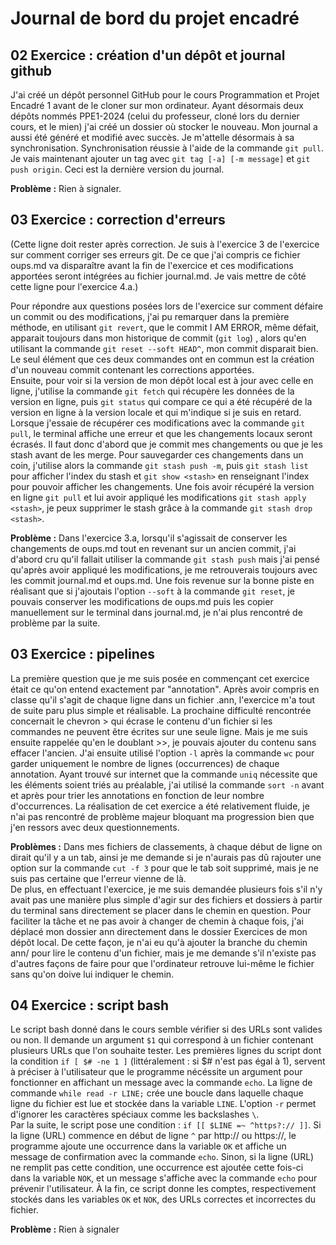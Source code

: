 # Journal de bord du projet encadré
## 02 Exercice : création d'un dépôt et journal github
J'ai créé un dépôt personnel GitHub pour le cours Programmation et Projet Encadré 1 avant de le cloner sur mon ordinateur. Ayant désormais deux dépôts nommés PPE1-2024 (celui du professeur, cloné lors du dernier cours, et le mien) j'ai créé un dossier où stocker le nouveau. Mon journal a aussi été généré et modifié avec succès. Je m'attelle désormais à sa synchronisation. Synchronisation réussie à l'aide de la commande `git pull`. Je vais maintenant ajouter un tag avec `git tag [-a] [-m message]` et `git push origin`. Ceci est la dernière version du journal.  

**Problème :** Rien à signaler.

## 03 Exercice : correction d'erreurs
(Cette ligne doit rester après correction.
Je suis à l'exercice 3 de l'exercice sur comment corriger ses erreurs git. De ce que j'ai compris ce fichier oups.md va disparaître avant la fin de l'exercice et ces modifications apportées seront intégrées au fichier journal.md.
Je vais mettre de côté cette ligne pour l'exercice 4.a.)  

Pour répondre aux questions posées lors de l'exercice sur comment défaire un commit ou des modifications, j'ai pu remarquer dans la première méthode, en utilisant `git revert`, que le commit I AM ERROR, même défait, apparait toujours dans mon historique de commit (`git log`) , alors qu'en utilisant la commande `git reset --soft HEAD^`, mon commit disparait bien. Le seul élément que ces deux commandes ont en commun est la création d'un nouveau commit contenant les corrections apportées.  
Ensuite, pour voir si la version de mon dépôt local est à jour avec celle en ligne, j'utilise la commande `git fetch` qui récupère les données de la version en ligne, puis `git status` qui compare ce qui a été récupéré de la version en ligne à la version locale et qui m'indique si je suis en retard. Lorsque j'essaie de récupérer ces modifications avec la commande `git pull`, le terminal affiche une erreur et que les changements locaux seront écrasés. Il faut donc d'abord que je commit mes changements ou que je les stash avant de les merge. Pour sauvegarder ces changements dans un coin, j'utilise alors la commande `git stash push -m`, puis `git stash list` pour afficher l'index du stash et `git show <stash>` en renseignant l'index pour pouvoir afficher les changements. Une fois avoir récupéré la version en ligne `git pull` et lui avoir appliqué les modifications `git stash apply <stash>`, je peux supprimer le stash grâce à la commande `git stash drop <stash>`.

**Problème :** Dans l'exercice 3.a, lorsqu'il s'agissait de conserver les changements de oups.md tout en revenant sur un ancien commit, j'ai d'abord cru qu'il fallait utiliser la commande `git stash push` mais j'ai pensé qu'après avoir appliqué les modifications, je me retrouverais toujours avec les commit journal.md et oups.md. Une fois revenue sur la bonne piste en réalisant que si j'ajoutais l'option `--soft` à la commande `git reset`, je pouvais conserver les modifications de oups.md puis les copier manuellement sur le terminal dans journal.md, je n'ai plus rencontré de problème par la suite.

## 03 Exercice : pipelines
La première question que je me suis posée en commençant cet exercice était ce qu'on entend exactement par "annotation". Après avoir compris en classe qu'il s'agit de chaque ligne dans un fichier .ann, l'exercice m'a tout de suite paru plus simple et réalisable. La prochaine difficulté rencontrée concernait le chevron > qui écrase le contenu d'un fichier si les commandes ne peuvent être écrites sur une seule ligne. Mais je me suis ensuite rappelée qu'en le doublant >>, je pouvais ajouter du contenu sans effacer l'ancien. J'ai ensuite utilisé l'option `-l` après la commande `wc` pour garder uniquement le nombre de lignes (occurrences) de chaque annotation. Ayant trouvé sur internet que la commande `uniq` nécessite que les éléments soient triés au préalable, j'ai utilisé la commande `sort -n` avant et après pour trier les annotations en fonction de leur nombre d'occurrences. La réalisation de cet exercice a été relativement fluide, je n'ai pas rencontré de problème majeur bloquant ma progression bien que j'en ressors avec deux questionnements.

**Problèmes :** Dans mes fichiers de classements, à chaque début de ligne on dirait qu'il y a un tab, ainsi je me demande si je n'aurais pas dû rajouter une option sur la commande `cut -f 3` pour que le tab soit supprimé, mais je ne suis pas certaine que l'erreur vienne de là.  
De plus, en effectuant l'exercice, je me suis demandée plusieurs fois s'il n'y avait pas une manière plus simple d'agir sur des fichiers et dossiers à partir du terminal sans directement se placer dans le chemin en question. Pour faciliter la tâche et ne pas avoir à changer de chemin à chaque fois, j'ai déplacé mon dossier ann directement dans le dossier Exercices de mon dépôt local. De cette façon, je n'ai eu qu'à ajouter la branche du chemin ann/ pour lire le contenu d'un fichier, mais je me demande s'il n'existe pas d'autres façons de faire pour que l'ordinateur retrouve lui-même le fichier sans qu'on doive lui indiquer le chemin.

## 04 Exercice : script bash
Le script bash donné dans le cours semble vérifier si des URLs sont valides ou non. Il demande un argument `$1` qui correspond à un fichier contenant plusieurs URLs que l'on souhaite tester. Les premières lignes du script dont la condition `if [ $# -ne 1 ]` (littéralement : si $# n'est pas égal à 1), servent à préciser à l'utilisateur que le programme nécéssite un argument pour fonctionner en affichant un message avec la commande `echo`. La ligne de commande `while read -r LINE;` crée une boucle dans laquelle chaque ligne du fichier est lue et stockée dans la variable `LINE`. L'option `-r` permet d'ignorer les caractères spéciaux comme les backslashes `\`.  
Par la suite, le script pose une condition : `if [[ $LINE =~ ^https?:// ]]`. Si la ligne (URL) commence en début de ligne `^` par http:// ou https://, le programme ajoute une occurrence dans la variable `OK` et affiche un message de confirmation avec la commande `echo`. Sinon, si la ligne (URL) ne remplit pas cette condition, une occurrence est ajoutée cette fois-ci dans la variable `NOK`, et un message s'affiche avec la commande `echo` pour prévenir l'utilisateur. À la fin, ce script donne les comptes, respectivement stockés dans les variables `OK` et `NOK`, des URLs correctes et incorrectes du fichier.  

**Problème :** Rien à signaler
